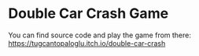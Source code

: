 # Double Car Crash Game
You can find source code and play the game from there: https://tugcantopaloglu.itch.io/double-car-crash
